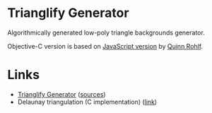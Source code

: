 # Trianglify Generator
Algorithmically generated low-poly triangle backgrounds generator.

Objective-C version is based on [JavaScript version](https://github.com/qrohlf/trianglify-generator) by [Quinn Rohlf](http://qrohlf.com/).

# Links
* [Trianglify Generator](http://qrohlf.com/trianglify-generator) ([sources](https://github.com/qrohlf/trianglify-generator))
* Delaunay triangulation (C implementation) ([link](http://paulbourke.net/papers/triangulate/))
